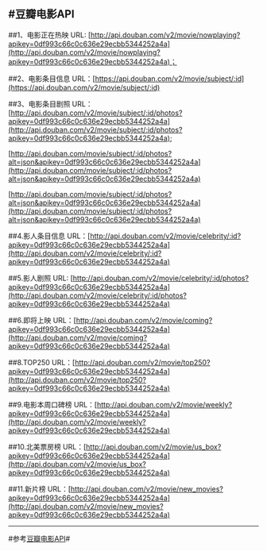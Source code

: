 #豆瓣电影API
------------------------



##1、电影正在热映
URL: [http://api.douban.com/v2/movie/nowplaying?apikey=0df993c66c0c636e29ecbb5344252a4a](http://api.douban.com/v2/movie/nowplaying?apikey=0df993c66c0c636e29ecbb5344252a4a)；


##2、电影条目信息
URL：[https://api.douban.com/v2/movie/subject/:id](https://api.douban.com/v2/movie/subject/:id)


##3、电影条目剧照
URL：[http://api.douban.com/v2/movie/subject/:id/photos?apikey=0df993c66c0c636e29ecbb5344252a4a](http://api.douban.com/v2/movie/subject/:id/photos?apikey=0df993c66c0c636e29ecbb5344252a4a);

[http://api.douban.com/movie/subject/:id/photos?alt=json&apikey=0df993c66c0c636e29ecbb5344252a4a](http://api.douban.com/movie/subject/:id/photos?alt=json&apikey=0df993c66c0c636e29ecbb5344252a4a)

[http://api.douban.com/movie/subject/:id/photos?alt=json&apikey=0df993c66c0c636e29ecbb5344252a4a](http://api.douban.com/movie/subject/:id/photos?alt=json&apikey=0df993c66c0c636e29ecbb5344252a4a)


##4.影人条目信息
URL：[http://api.douban.com/v2/movie/celebrity/:id?apikey=0df993c66c0c636e29ecbb5344252a4a](http://api.douban.com/v2/movie/celebrity/:id?apikey=0df993c66c0c636e29ecbb5344252a4a)

##5.影人剧照
URL: [http://api.douban.com/v2/movie/celebrity/:id/photos?apikey=0df993c66c0c636e29ecbb5344252a4a](http://api.douban.com/v2/movie/celebrity/:id/photos?apikey=0df993c66c0c636e29ecbb5344252a4a)
             
##6.即将上映
URL：[http://api.douban.com/v2/movie/coming?apikey=0df993c66c0c636e29ecbb5344252a4a](http://api.douban.com/v2/movie/coming?apikey=0df993c66c0c636e29ecbb5344252a4a)

##8.TOP250
URL：[http://api.douban.com/v2/movie/top250?apikey=0df993c66c0c636e29ecbb5344252a4a](http://api.douban.com/v2/movie/top250?apikey=0df993c66c0c636e29ecbb5344252a4a)

##9.电影本周口碑榜
URL：[http://api.douban.com/v2/movie/weekly?apikey=0df993c66c0c636e29ecbb5344252a4a](http://api.douban.com/v2/movie/weekly?apikey=0df993c66c0c636e29ecbb5344252a4a)

##10.北美票房榜
URL：[http://api.douban.com/v2/movie/us_box?apikey=0df993c66c0c636e29ecbb5344252a4a](http://api.douban.com/v2/movie/us_box?apikey=0df993c66c0c636e29ecbb5344252a4a)

##11.新片榜
URL：[http://api.douban.com/v2/movie/new_movies?apikey=0df993c66c0c636e29ecbb5344252a4a](http://api.douban.com/v2/movie/new_movies?apikey=0df993c66c0c636e29ecbb5344252a4a)


_____


#参考[豆瓣电影API](https://developers.douban.com/wiki/?title=movie_v2 "豆瓣电影API")#
















